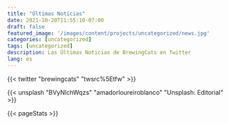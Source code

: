 ```yaml
---
title: "Últimas Noticias"
date: 2021-10-20T11:55:10-07:00
draft: false
featured_image: '/images/content/projects/uncategorized/news.jpg'
categories: [uncategorized]
tags: [uncategorized]
description: Las Últimas Noticias de BrewingCats en Twitter
lang: es
---
```


{{< twitter "brewingcats" "twsrc%5Etfw" >}}

{{< unsplash "BVyNlchWqzs" "amadorloureiroblanco" "Unsplash: Editorial" >}}

{{< pageStats >}}
